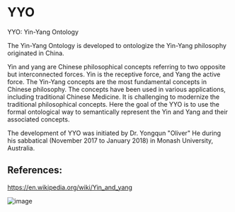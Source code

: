 # YYO
YYO: Yin-Yang Ontology

The Yin-Yang Ontology is developed to ontologize the Yin-Yang philosophy originated in China. 

Yin and yang are Chinese philosophical concepts referring to two opposite but interconnected forces. Yin is the receptive force, and Yang the active force. The Yin-Yang concepts are the most fundamental concepts in Chinese philosophy. The concepts have been used in various applications, including traditional Chinese Medicine. It is challenging to modernize the traditional philosophical concepts. Here the goal of the YYO is to use the formal ontological way to semantically represent the Yin and Yang and their associated concepts.   

The development of YYO was initiated by Dr. Yongqun "Oliver" He during his sabbatical (November 2017 to January 2018) in Monash University, Australia.

## References: 

https://en.wikipedia.org/wiki/Yin_and_yang

![image](https://user-images.githubusercontent.com/4697411/198865947-90056adb-4652-494c-8a9a-a780af6560ed.png)

